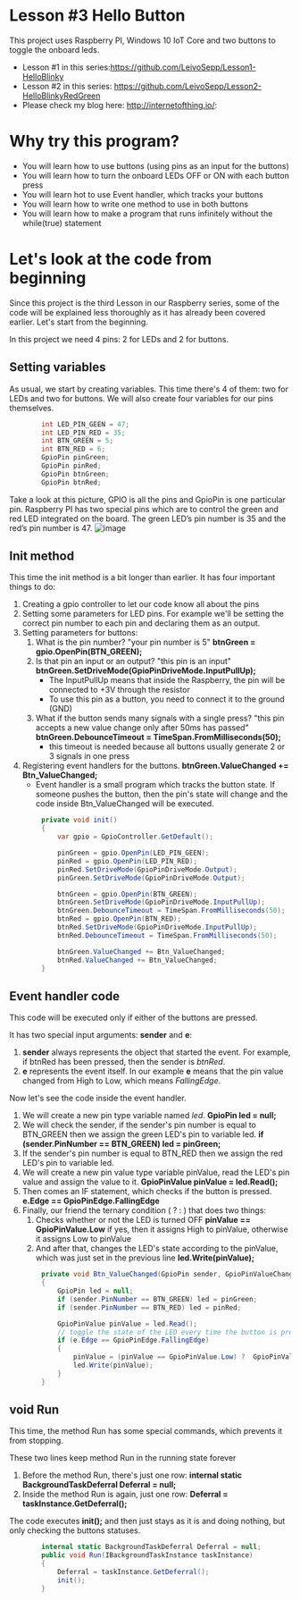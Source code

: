 # Lesson #3 Hello Button
This project uses Raspberry PI, Windows 10 IoT Core and two buttons to toggle the onboard leds.

* Lesson #1 in this series:https://github.com/LeivoSepp/Lesson1-HelloBlinky
* Lesson #2 in this series: https://github.com/LeivoSepp/Lesson2-HelloBlinkyRedGreen
* Please check my blog here: http://internetofthing.io/: 

# Why try this program?
* You will learn how to use buttons (using pins as an input for the buttons)
* You will learn how to turn the onboard LEDs OFF or ON with each button press
* You will learn hot to use Event handler, which tracks your buttons
* You will learn how to write one method to use in both buttons
* You will learn how to make a program that runs infinitely without the while(true) statement

# Let's look at the code from beginning
Since this project is the third Lesson in our Raspberry series, some of the code will be explained less thoroughly as it has already been covered earlier.
Let's start from the beginning.

In this project we need 4 pins: 2 for LEDs and 2 for buttons.

## Setting variables
As usual, we start by creating variables. This time there's 4 of them: two for LEDs and two for buttons.
We will also create four variables for our pins themselves.
```C#
        int LED_PIN_GEEN = 47;
        int LED_PIN_RED = 35;
        int BTN_GREEN = 5;
        int BTN_RED = 6;
        GpioPin pinGreen;
        GpioPin pinRed;
        GpioPin btnGreen;
        GpioPin btnRed;
```
Take a look at this picture, GPIO is all the pins and GpioPin is one particular pin. Raspberry PI has two special pins which are to control the green and red LED integrated on the board. The green LED’s pin number is 35 and the red’s pin number is 47. 
![image](https://cloud.githubusercontent.com/assets/13704023/22621382/13b33e60-eb2b-11e6-9776-cf6ca9691280.png)

## Init method
This time the init method is a bit longer than earlier. It has four important things to do:

1. Creating a gpio controller to let our code know all about the pins
2. Setting some parameters for LED pins. For example we'll be setting the correct pin number to each pin and declaring them as an output.
3. Setting parameters for buttons:
	1. What is the pin number? "your pin number is 5" **btnGreen = gpio.OpenPin(BTN_GREEN);**
	2. Is that pin an input or an output? "this pin is an input" **btnGreen.SetDriveMode(GpioPinDriveMode.InputPullUp);**
		* The InputPullUp means that inside the Raspberry, the pin will be connected to +3V through the resistor
		* To use this pin as a button, you need to connect it to the ground (GND)
	3. What if the button sends many signals with a single press? "this pin accepts a new value change only after 50ms has passed" **btnGreen.DebounceTimeout = TimeSpan.FromMilliseconds(50);**
		* this timeout is needed because all buttons usually generate 2 or 3 signals in one press
4. Registering event handlers for the buttons. **btnGreen.ValueChanged += Btn_ValueChanged;**
	* Event handler is a small program which tracks the button state. If someone pushes the button, then the pin's state will change and the code inside Btn_ValueChanged will be executed.

```C#
        private void init()
        {
            var gpio = GpioController.GetDefault();

            pinGreen = gpio.OpenPin(LED_PIN_GEEN);
            pinRed = gpio.OpenPin(LED_PIN_RED);
            pinRed.SetDriveMode(GpioPinDriveMode.Output);
            pinGreen.SetDriveMode(GpioPinDriveMode.Output);

            btnGreen = gpio.OpenPin(BTN_GREEN);
            btnGreen.SetDriveMode(GpioPinDriveMode.InputPullUp);
            btnGreen.DebounceTimeout = TimeSpan.FromMilliseconds(50);
            btnRed = gpio.OpenPin(BTN_RED);
            btnRed.SetDriveMode(GpioPinDriveMode.InputPullUp);
            btnRed.DebounceTimeout = TimeSpan.FromMilliseconds(50);

            btnGreen.ValueChanged += Btn_ValueChanged;
            btnRed.ValueChanged += Btn_ValueChanged;
        }
```

## Event handler code
This code will be executed only if either of the buttons are pressed. 

It has two special input arguments: **sender** and **e**:

1. **sender** always represents the object that started the event. For example, if btnRed has been pressed, then the sender is *btnRed*.
2. **e** represents the event itself. In our example **e** means that the pin value changed from High to Low, which means *FallingEdge*.

Now let's see the code inside the event handler.

1. We will create a new pin type variable named *led*. **GpioPin led = null;**
2. We will check the sender, if the sender's pin number is equal to BTN_GREEN then we assign the green LED's pin to variable led. **if (sender.PinNumber == BTN_GREEN) led = pinGreen;**
3. If the sender's pin number is equal to BTN_RED then we assign the red LED's pin to variable led. 
4. We will create a new pin value type variable pinValue, read the LED's pin value and assign the value to it. **GpioPinValue pinValue = led.Read();**
5. Then comes an IF statement, which checks if the button is pressed. **e.Edge == GpioPinEdge.FallingEdge**
6. Finally, our friend the ternary condition ( ? : ) that does two things:
	1. Checks whether or not the LED is turned OFF **pinValue == GpioPinValue.Low** if yes, then it assigns High to pinValue, otherwise it assigns Low to pinValue
	2. And after that, changes the LED's state according to the pinValue, which was just set in the previous line **led.Write(pinValue);**

```C#
        private void Btn_ValueChanged(GpioPin sender, GpioPinValueChangedEventArgs e)
        {
            GpioPin led = null;
            if (sender.PinNumber == BTN_GREEN) led = pinGreen;
            if (sender.PinNumber == BTN_RED) led = pinRed;

            GpioPinValue pinValue = led.Read();
            // toggle the state of the LED every time the button is pressed
            if (e.Edge == GpioPinEdge.FallingEdge)
            {
                pinValue = (pinValue == GpioPinValue.Low) ?  GpioPinValue.High : GpioPinValue.Low;
                led.Write(pinValue);
            }
        }
```

## void Run

This time, the method Run has some special commands, which prevents it from stopping.

These two lines keep method Run in the running state forever

1. Before the method Run, there's just one row: **internal static BackgroundTaskDeferral Deferral = null;**
2. Inside the method Run is again, just one row: **Deferral = taskInstance.GetDeferral();**

The code executes **init();** and then just stays as it is and doing nothing, but only checking the buttons statuses. 

```C#
        internal static BackgroundTaskDeferral Deferral = null;
        public void Run(IBackgroundTaskInstance taskInstance)
        {
            Deferral = taskInstance.GetDeferral();
            init();
        }
```
